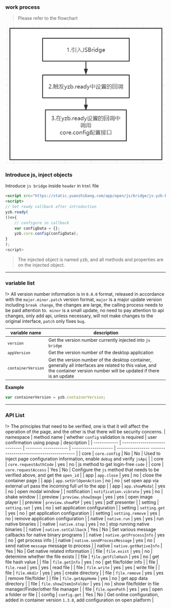 ### work process

> Please refer to the flowchart

![](../images/screenshot_1654686997675.png)

### Introduce js, inject objects

Introduce `js bridge` inside `header` in `html` file

```html
<script src="https://static.yuanzhibang.com/app/open/js/bridge/js-yzb-bridge-v0.0.35.js"></script>
<script>
// Set ready callback after introduction
yzb.ready(
()=>{
    // configure in callback
    var configData = {};
    yzb.core.config(configData);
}
);
<script>
```

> The injected object is named yzb, and all methods and properties are on the injected object.

---

### variable list

!> All version number information is in `0.0.0` format, released in accordance with the `major.minor.patch` version format, `major` is a major update version including `break change`, the changes are large, the calling process needs to be paid attention to.` minor` is a small update, no need to pay attention to api changes, only add api, unless necessary, will not make changes to the original interface, `patch` only fixes `bug`.

| variable name      | description                                                                                                                                                                 |
| ------------------ | --------------------------------------------------------------------------------------------------------------------------------------------------------------------------- |
| `version`          | Get the version number currently injected into `js bridge`                                                                                                                  |
| `appVersion`       | Get the version number of the desktop application                                                                                                                           |
| `containerVersion` | Get the version number of the desktop container, generally all interfaces are related to this value, and the container version number will be updated if there is an update |

**Example**

```javascript
var containerVersion = yzb.containerVersion;
```

---

### API List

!> The principles that need to be verified, one is that it will affect the operation of the page, and the other is that there will be security concerns.
| namespace | method name | whether `config` validation is required | user confirmation using popup | description |
| ------------ | ----------------------------- | -------- ------------ | -------------------- | ---------------- ----------------------------------------- |
| core | `core.config` | No | No | Used to inject page configuration information, enable `debug` and verify `jsApi` |
| core | `core.requestAuthCode` | yes | no | js method to get login-free `code` |
| core | `core.requestAccess` | Yes | No | Configure the `js` method that needs to be verified above, and get the `open_id` |
| app | `app.close` | yes | no | close the container page |
| app | `app.setUrlOpenAction` | no | no | set open app via external url pass the incoming full url to the app |
| app | `app.showModal` | yes | no | open modal window |
| notification | `notification.vibrate` | yes | no | shake window |
| preview | `preview.showImage` | yes | yes | open image player |
| preview | `preview.showPDF` | yes | yes | pdf presenter |
| setting | `setting.set` | yes | no | set application configuration |
| setting | `setting.get` | yes | no | get application configuration |
| setting | `setting.remove` | yes | no | remove application configuration |
| native | `native.run` | yes | yes | run native binaries |
| native | `native.stop` | yes | no | stop running native binaries |
| native | `native.setCallback` | Yes | No | Set various message callbacks for native binary programs |
| native | `native.getProcessInfo` | yes | no | get process info |
| native | `native.sendProcessMessage` | yes | no | send native `message` message to process |
| native | `native.getNativeInfo` | Yes | No | Get native related information |
| file | `file.exist` | yes | no | determine whether the file exists |
| file | `file.getFileHash` | yes | no | get file hash value |
| file | `file.getInfo` | yes | no | get file/folder info |
| file | `file.read` | yes | yes | read file |
| file | `file.write` | yes | yes | write file |
| file | `file.mkdir` | yes | yes | create directory |
| file | `file.remove` | yes | yes | remove file/folder |
| file | `file.getAppHome` | yes | no | get app data directory |
| file | `file.showItemInFolder` | yes | no | show file/folder in file manager/Finder/other file manager |
| file | `file.openPath` | yes | yes | open a folder or file |
| config | `config.get` | Yes | No | Get online configuration, added in container version `1.3.0`, add configuration on open platform |
